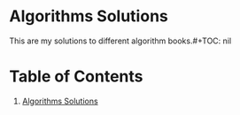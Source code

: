 

# Algorithms Solutions

This are my solutions to different algorithm books.#+TOC: nil


# Table of Contents

1.  [Algorithms Solutions](#org2cf8f76)

